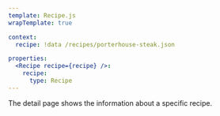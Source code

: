 ```yaml
---
template: Recipe.js
wrapTemplate: true

context:
  recipe: !data /recipes/porterhouse-steak.json

properties:
  <Recipe recipe={recipe} />:
    recipe:
      type: Recipe
---
```

The detail page shows the information about a specific recipe.
